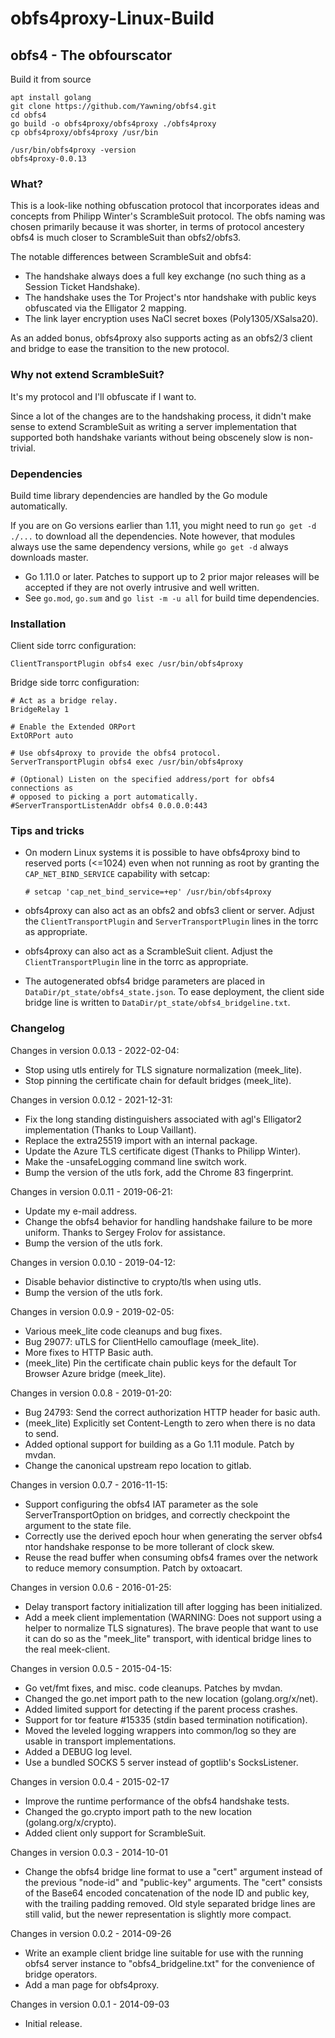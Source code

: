 # obfs4proxy-Linux-Build
## obfs4 - The obfourscator

Build it from source
```
apt install golang
git clone https://github.com/Yawning/obfs4.git
cd obfs4
go build -o obfs4proxy/obfs4proxy ./obfs4proxy
cp obfs4proxy/obfs4proxy /usr/bin

/usr/bin/obfs4proxy -version
obfs4proxy-0.0.13
```

### What?

This is a look-like nothing obfuscation protocol that incorporates ideas and
concepts from Philipp Winter's ScrambleSuit protocol.  The obfs naming was
chosen primarily because it was shorter, in terms of protocol ancestery obfs4
is much closer to ScrambleSuit than obfs2/obfs3.

The notable differences between ScrambleSuit and obfs4:

 * The handshake always does a full key exchange (no such thing as a Session
   Ticket Handshake).
 * The handshake uses the Tor Project's ntor handshake with public keys
   obfuscated via the Elligator 2 mapping.
 * The link layer encryption uses NaCl secret boxes (Poly1305/XSalsa20).

As an added bonus, obfs4proxy also supports acting as an obfs2/3 client and
bridge to ease the transition to the new protocol.

### Why not extend ScrambleSuit?

It's my protocol and I'll obfuscate if I want to.

Since a lot of the changes are to the handshaking process, it didn't make sense
to extend ScrambleSuit as writing a server implementation that supported both
handshake variants without being obscenely slow is non-trivial.

### Dependencies

Build time library dependencies are handled by the Go module automatically.

If you are on Go versions earlier than 1.11, you might need to run `go get -d
./...` to download all the dependencies. Note however, that modules always use
the same dependency versions, while `go get -d` always downloads master.

 * Go 1.11.0 or later. Patches to support up to 2 prior major releases will
   be accepted if they are not overly intrusive and well written.
 * See `go.mod`, `go.sum` and `go list -m -u all` for build time dependencies.

### Installation

Client side torrc configuration:
```
ClientTransportPlugin obfs4 exec /usr/bin/obfs4proxy
```

Bridge side torrc configuration:
```
# Act as a bridge relay.
BridgeRelay 1

# Enable the Extended ORPort
ExtORPort auto

# Use obfs4proxy to provide the obfs4 protocol.
ServerTransportPlugin obfs4 exec /usr/bin/obfs4proxy

# (Optional) Listen on the specified address/port for obfs4 connections as
# opposed to picking a port automatically.
#ServerTransportListenAddr obfs4 0.0.0.0:443
```

### Tips and tricks

 * On modern Linux systems it is possible to have obfs4proxy bind to reserved
   ports (<=1024) even when not running as root by granting the
   `CAP_NET_BIND_SERVICE` capability with setcap:

   `# setcap 'cap_net_bind_service=+ep' /usr/bin/obfs4proxy`

 * obfs4proxy can also act as an obfs2 and obfs3 client or server.  Adjust the
   `ClientTransportPlugin` and `ServerTransportPlugin` lines in the torrc as
   appropriate.

 * obfs4proxy can also act as a ScrambleSuit client.  Adjust the
   `ClientTransportPlugin` line in the torrc as appropriate.

 * The autogenerated obfs4 bridge parameters are placed in
   `DataDir/pt_state/obfs4_state.json`.  To ease deployment, the client side
   bridge line is written to `DataDir/pt_state/obfs4_bridgeline.txt`.

### Changelog
Changes in version 0.0.13 - 2022-02-04:
 - Stop using utls entirely for TLS signature normalization (meek_lite).
 - Stop pinning the certificate chain for default bridges (meek_lite).

Changes in version 0.0.12 - 2021-12-31:
 - Fix the long standing distinguishers associated with agl's Elligator2
   implementation (Thanks to Loup Vaillant).
 - Replace the extra25519 import with an internal package.
 - Update the Azure TLS certificate digest (Thanks to Philipp Winter).
 - Make the -unsafeLogging command line switch work.
 - Bump the version of the utls fork, add the Chrome 83 fingerprint.

Changes in version 0.0.11 - 2019-06-21:
 - Update my e-mail address.
 - Change the obfs4 behavior for handling handshake failure to be more
   uniform.  Thanks to Sergey Frolov for assistance.
 - Bump the version of the utls fork.

Changes in version 0.0.10 - 2019-04-12:
 - Disable behavior distinctive to crypto/tls when using utls.
 - Bump the version of the utls fork.

Changes in version 0.0.9 - 2019-02-05:
 - Various meek_lite code cleanups and bug fixes.
 - Bug 29077: uTLS for ClientHello camouflage (meek_lite).
 - More fixes to HTTP Basic auth.
 - (meek_lite) Pin the certificate chain public keys for the default
   Tor Browser Azure bridge (meek_lite).

Changes in version 0.0.8 - 2019-01-20:
 - Bug 24793: Send the correct authorization HTTP header for basic auth.
 - (meek_lite) Explicitly set Content-Length to zero when there is no data
   to send.
 - Added optional support for building as a Go 1.11 module.  Patch by mvdan.
 - Change the canonical upstream repo location to gitlab.

Changes in version 0.0.7 - 2016-11-15:
 - Support configuring the obfs4 IAT parameter as the sole
   ServerTransportOption on bridges, and correctly checkpoint the argument
   to the state file.
 - Correctly use the derived epoch hour when generating the server obfs4
   ntor handshake response to be more tollerant of clock skew.
 - Reuse the read buffer when consuming obfs4 frames over the network to
   reduce memory consumption.  Patch by oxtoacart.

Changes in version 0.0.6 - 2016-01-25:
 - Delay transport factory initialization till after logging has been
   initialized.
 - Add a meek client implementation (WARNING: Does not support using a
   helper to normalize TLS signatures).  The brave people that want to use
   it can do so as the "meek_lite" transport, with identical bridge lines
   to the real meek-client.

Changes in version 0.0.5 - 2015-04-15:
 - Go vet/fmt fixes, and misc. code cleanups.  Patches by mvdan.
 - Changed the go.net import path to the new location (golang.org/x/net).
 - Added limited support for detecting if the parent process crashes.
 - Support for tor feature #15335 (stdin based termination notification).
 - Moved the leveled logging wrappers into common/log so they are usable
   in transport implementations.
 - Added a DEBUG log level.
 - Use a bundled SOCKS 5 server instead of goptlib's SocksListener.

Changes in version 0.0.4 - 2015-02-17
 - Improve the runtime performance of the obfs4 handshake tests.
 - Changed the go.crypto import path to the new location (golang.org/x/crypto).
 - Added client only support for ScrambleSuit.

Changes in version 0.0.3 - 2014-10-01
 - Change the obfs4 bridge line format to use a "cert" argument instead of the
   previous "node-id" and "public-key" arguments.  The "cert" consists of the
   Base64 encoded concatenation of the node ID and public key, with the
   trailing padding removed.  Old style separated bridge lines are still valid,
   but the newer representation is slightly more compact.

Changes in version 0.0.2 - 2014-09-26
 - Write an example client bridge line suitable for use with the running obfs4
   server instance to "obfs4_bridgeline.txt" for the convenience of bridge
   operators.
 - Add a man page for obfs4proxy.

Changes in version 0.0.1 - 2014-09-03
 - Initial release.
